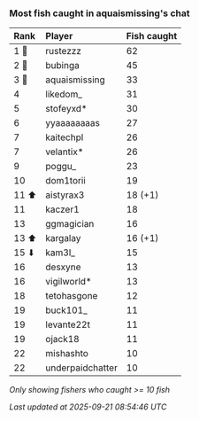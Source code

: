 ### Most fish caught in aquaismissing's chat

| Rank  | Player           | Fish caught |
|:------|:-----------------|:------------|
| 1 🥇  | rustezzz         | 62          |
| 2 🥈  | bubinga          | 45          |
| 3 🥉  | aquaismissing    | 33          |
| 4     | likedom_         | 31          |
| 5     | stofeyxd*        | 30          |
| 6     | yyaaaaaaaas      | 27          |
| 7     | kaitechpl        | 26          |
| 7     | velantix*        | 26          |
| 9     | poggu_           | 23          |
| 10    | dom1torii        | 19          |
| 11 ⬆  | aistyrax3        | 18 (+1)     |
| 11    | kaczer1          | 18          |
| 13    | ggmagician       | 16          |
| 13 ⬆  | kargalay         | 16 (+1)     |
| 15 ⬇  | kam3l_           | 15          |
| 16    | desxyne          | 13          |
| 16    | vigilworld*      | 13          |
| 18    | tetohasgone      | 12          |
| 19    | buck101_         | 11          |
| 19    | levante22t       | 11          |
| 19    | ojack18          | 11          |
| 22    | mishashto        | 10          |
| 22    | underpaidchatter | 10          |

_Only showing fishers who caught >= 10 fish_

_Last updated at 2025-09-21 08:54:46 UTC_